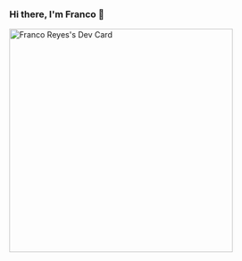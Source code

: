 ### Hi there, I'm Franco 👋
<a href="https://app.daily.dev/d3ksur"><img src="https://api.daily.dev/devcards/a4441ffac65b4893b042bd58b474c416.png?r=8px" width="400" alt="Franco Reyes's Dev Card"/></a>
